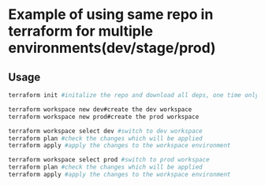 # Example of using same repo in terraform for multiple environments(dev/stage/prod)

## Usage
```bash
terraform init #initalize the repo and download all deps, one time only

terraform workspace new dev#create the dev workspace
terraform workspace new prod#create the prod workspace

terraform workspace select dev #switch to dev workspace
terraform plan #check the changes which will be applied
terraform apply #apply the changes to the workspace environment

terraform workspace select prod #switch to prod workspace
terraform plan #check the changes which will be applied
terraform apply #apply the changes to the workspace environment
```


